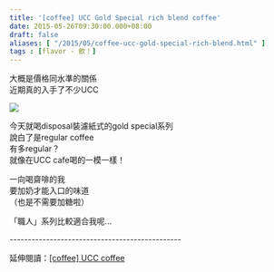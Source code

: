 ```yaml
---
title: '[coffee] UCC Gold Special rich blend coffee'
date: 2015-05-26T09:30:00.000+08:00
draft: false
aliases: [ "/2015/05/coffee-ucc-gold-special-rich-blend.html" ]
tags : [flavor - 飲！]
---
```


大概是價格同水準的關係  
近期真的入手了不少UCC  

[![](https://farm6.staticflickr.com/5455/18031950725_897b659816_z.jpg)](https://farm6.staticflickr.com/5455/18031950725_897b659816_z.jpg)

今天就喝disposal裝濾紙式的gold special系列  
說白了是regular coffee  
有多regular？  
就像在UCC cafe喝的一模一樣！  
  
一向喝齋啡的我  
要加奶才能入口的味道  
（也是不需要加糖啦）  
  
「職人」系列比較適合我呢...  
  
\-----------------------------------------------  
  
延伸閱讀：[\[coffee\] UCC coffee](http://www.hidie.net/2014/04/coffee-ucc-coffee.html)